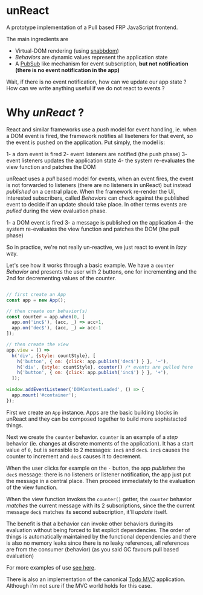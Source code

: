 
# unReact

A prototype implementation of a Pull based FRP JavaScript frontend.

The main ingredients are

- Virtual-DOM rendering (using [snabbdom](https://github.com/paldepind/snabbdom))
- *Behaviors* are dynamic values represent the application state 
- A [PubSub](https://en.wikipedia.org/wiki/Publish%E2%80%93subscribe_pattern) like mechanism for event subscription, **but not notification (there is no event notification in the app)**

Wait, if there is no event notification, how can we update our app state ? How can we write anything useful if we do not react to events ?

# Why *unReact* ?

React and similar frameworks use a *push* model for event handling, ie. when a DOM event is fired, the framework notifies all liseteners for that event, so the event is pushed on the application. Put simply, the model is:

1- a dom event is fired
2- event listeners are notified (the push phase)
3- event listeners updates the application state
4- the system re-evaluates the view function and patches the DOM

unReact uses a *pull* based model for events, when an event fires, the event is not forwarded to listeners (there are no listeners in unReact) but instead *published* on a central place. When the framework re-render the UI, interested subscribers, called *Behaviors* can check against the published event to decide if an update should take place. In other terms events are *pulled* during the view evaluation phase.  

1- a DOM event is fired
3- a message is published on the application
4- the system re-evaluates the view function and patches the DOM (the pull phase)

So in practice, we're not really un-reactive, we just react to event in *lazy* way.

Let's see how it works through a basic example. We have a `counter` *Behavior* and presents the user with 2 buttons, one for incrementing and the 2nd for decrementing values of the counter.

```javascript

// first create an App
const app = new App(); 

// then create our behavior(s)
const counter = app.when(0, [
  app.on('inc$'), (acc, _) => acc+1,
  app.on('dec$'), (acc, _) => acc-1
]);

// then create the view
app.view = () =>
  h('div', {style: countStyle}, [
    h('button', { on: {click: app.publish('dec$') } }, '–'),
    h('div', {style: countStyle}, counter() /* events are pulled here  */ ), 
    h('button', { on: {click: app.publish('inc$') } }, '+'),
  ]);
    
window.addEventListener('DOMContentLoaded', () => {
  app.mount('#container');
});
```

First we create an `App` instance. Apps are the basic building blocks in unReact and they can be composed together to build more sophistacted things.

Next we create the `counter` behavior. `counter` is an example of a *step* behavior (ie. changes at discrete moments of the application). It has a start value of `0`, but is senssible to 2 messages: `inc$` and `dec$`. `inc$` causes the counter to increment and `dec$` causes it to decrement.

When the user clicks for example on the `-` button, the app *publishes* the `dec$` message: there is no listeners or listener notification, the app just put the message in a central place. Then proceed immediately to the evaluation of the view function.

When the view function invokes the `counter()` getter, the `counter` behavior *matches* the current message with its 2 subscriptions, since the the current message `dec$` matches its second subscription, it'll *update* itself.

The benefit is that a behavior can invoke other behaviors during its evaluation without being forced to list explicit dependencies. The order of things is automatically maintained by the functional dependencies and there is also no memory leaks since there is no leaky references, all references are from the consumer (behavior) (as you said GC favours pull based evaluation)

For more examples of use [see here](https://github.com/yelouafi/unReact/tree/master/examples).

There is also an implementation of the canonical [Todo MVC](https://github.com/yelouafi/unReact/tree/master/examples/todos) application. Although i'm not sure if the MVC world holds for this case.

